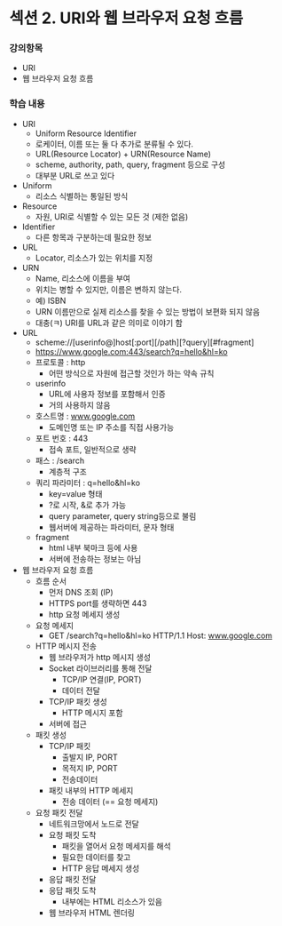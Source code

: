 # 섹션 2. URI와 웹 브라우저 요청 흐름

### 강의항목

* URI
* 웹 브라우저 요청 흐름



### 학습 내용

* URI
  * Uniform Resource Identifier
  * 로케이터, 이름 또는 둘 다 추가로 분류될 수 있다.
  * URL\(Resource Locator\) + URN\(Resource Name\)
  * scheme, authority, path, query, fragment 등으로 구성
  * 대부분 URL로 쓰고 있다
* Uniform
  * 리소스 식별하는 통일된 방식
* Resource
  * 자원, URI로 식별할 수 있는 모든 것 \(제한 없음\)
* Identifier
  * 다른 항목과 구분하는데 필요한 정보
* URL
  * Locator, 리소스가 있는 위치를 지정
* URN
  * Name, 리소스에 이름을 부여
  * 위치는 병할 수 있지만, 이름은 변하지 않는다.
  * 예\) ISBN
  * URN 이름만으로 실제 리소스를 찾을 수 있는 방법이 보편화 되지 않음
  * 대충\(ㅋ\) URI를 URL과 같은 의미로 이야기 함
* URL
  * scheme://\[userinfo@\]host\[:port\]\[/path\]\[?query\]\[\#fragment\]
  * https://www.google.com:443/search?q=hello&hl=ko
  * 프로토콜 : http
    * 어떤 방식으로 자원에 접근할 것인가 하는 약속 규칙
  * userinfo
    * URL에 사용자 정보를 포함해서 인증
    * 거의 사용하지 않음
  * 호스트명 : www.google.com
    * 도메인명 또는 IP 주소를 직접 사용가능
  * 포트 번호 : 443
    * 접속 포트, 일반적으로 생략
  * 패스 : /search
    * 계층적 구조
  * 쿼리 파라미터 : q=hello&hl=ko
    * key=value 형태
    * ?로 시작, &로 추가 가능
    * query parameter, query string등으로 불림
    * 웹서버에 제공하는 파라미터, 문자 형태
  * fragment
    * html 내부 북마크 등에 사용
    * 서버에 전송하는 정보는 아님
* 웹 브라우저 요청 흐름
  * 흐름 순서
    * 먼저 DNS 조회 \(IP\)
    * HTTPS port를 생략하면 443
    * http 요청 메세지 생성
  * 요청 메세지
    * GET /search?q=hello&hl=ko HTTP/1.1 Host: www.google.com
  * HTTP 메시지 전송
    * 웹 브라우저가 http 메시지 생성
    * Socket 라이브러리를 통해 전달
      * TCP/IP 연결\(IP, PORT\)
      * 데이터 전달
    * TCP/IP 패킷 생성
      * HTTP 메시지 포함
    * 서버에 접근
  * 패킷 생성
    * TCP/IP 패킷
      * 출발지 IP, PORT
      * 목적지 IP, PORT
      * 전송데이터
    * 패킷 내부의 HTTP 메세지
      * 전송 데이터 \(== 요청 메세지\)
  * 요청 패킷 전달
    * 네트워크망에서 노드로 전달
    * 요청 패킷 도착
      * 패킷을 열어서 요청 메세지를 해석
      * 필요한 데이터를 찾고
      * HTTP 응답 메세지 생성
    * 응답 패킷 전달
    * 응답 패킷 도착
      * 내부에는 HTML 리소스가 있음
    * 웹 브라우저 HTML 렌더링



